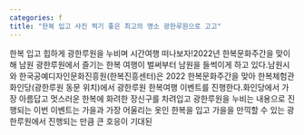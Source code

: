```yaml
---
categories: f
title: "한복 입고 사진 찍기 좋은 최고의 명소 광한루원으로 고고"
---
```

한복 입고 힙하게 광한루원을 누비며 시간여행 떠나보자!2022년 한복문화주간을 맞이해 남원 광한루원에서 즐기는 한복 여행이 벌써부터 남원을 들썩이게 하고 있다.남원시와 한국공예디자인문화진흥원(한복진흥센터)은 2022 한복문화주간을 맞아 한복체험관 화인당(광한루원 동문 위치)에서 광한루원 한복여행 이벤트를 진행한다.화인당에서 가장 아름답고 멋스러운 한복에 화려한 장신구를 차려입고 광한루원을 누비는 내용으로 진행되는 이번 이벤트는 가을과 가장 어울리는 옷인 한복을 입고 가을을 만끽할 수 있는 광한루원에서 진행되는 만큼 큰 호응이 기대된